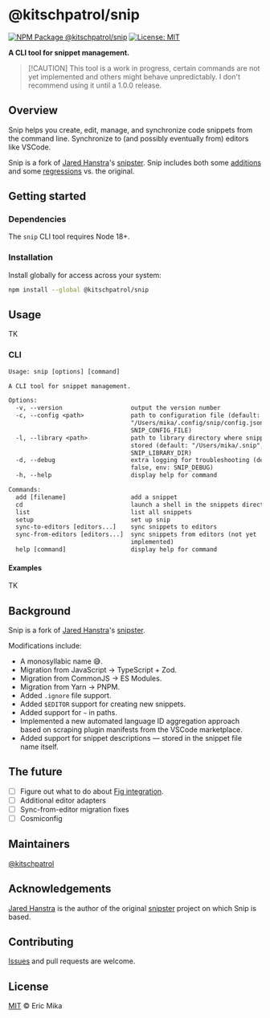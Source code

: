 <!--+ Warning: Content inside HTML comment blocks was generated by mdat and may be overwritten. +-->

<!-- title -->

# @kitschpatrol/snip

<!-- /title -->

<!-- badges -->

[![NPM Package @kitschpatrol/snip](https://img.shields.io/npm/v/@kitschpatrol/snip.svg)](https://npmjs.com/package/@kitschpatrol/snip)
[![License: MIT](https://img.shields.io/badge/License-MIT-yellow.svg)](https://opensource.org/licenses/MIT)

<!-- /badges -->

<!-- short-description -->

**A CLI tool for snippet management.**

<!-- /short-description -->

> \[!CAUTION]
> This tool is a work in progress, certain commands are not yet implemented and
> others might behave unpredictably. I don't recommend using it until a 1.0.0
> release.

## Overview

Snip helps you create, edit, manage, and synchronize code snippets from the command line. Synchronize to (and possibly eventually from) editors like VSCode.

Snip is a fork of [Jared Hanstra](https://github.com/jhanstra)'s [snipster](https://github.com/jhanstra/snipster). Snip includes both some [additions](#background) and some [regressions](#the-future) vs. the original.

## Getting started

### Dependencies

The `snip` CLI tool requires Node 18+.

### Installation

Install globally for access across your system:

```sh
npm install --global @kitschpatrol/snip
```

## Usage

TK

### CLI

<!-- cli-help -->

```txt
Usage: snip [options] [command]

A CLI tool for snippet management.

Options:
  -v, --version                   output the version number
  -c, --config <path>             path to configuration file (default:
                                  "/Users/mika/.config/snip/config.json", env:
                                  SNIP_CONFIG_FILE)
  -l, --library <path>            path to library directory where snippets are
                                  stored (default: "/Users/mika/.snip", env:
                                  SNIP_LIBRARY_DIR)
  -d, --debug                     extra logging for troubleshooting (default:
                                  false, env: SNIP_DEBUG)
  -h, --help                      display help for command

Commands:
  add [filename]                  add a snippet
  cd                              launch a shell in the snippets directory
  list                            list all snippets
  setup                           set up snip
  sync-to-editors [editors...]    sync snippets to editors
  sync-from-editors [editors...]  sync snippets from editors (not yet
                                  implemented)
  help [command]                  display help for command
```

<!-- /cli-help -->

#### Examples

TK

## Background

Snip is a fork of [Jared Hanstra](https://github.com/jhanstra)'s [snipster](https://github.com/jhanstra/snipster).

Modifications include:

- A monosyllabic name 😅.
- Migration from JavaScript → TypeScript + Zod.
- Migration from CommonJS → ES Modules.
- Migration from Yarn → PNPM.
- Added `.ignore` file support.
- Added `$EDITOR` support for creating new snippets.
- Added support for `~` in paths.
- Implemented a new automated language ID aggregation approach based on scraping plugin manifests from the VSCode marketplace.
- Added support for snippet descriptions — stored in the snippet file name itself.

## The future

- [ ] Figure out what to do about [Fig integration](https://github.com/withfig/autocomplete-tools/blob/main/integrations/commander/README.md>).
- [ ] Additional editor adapters
- [ ] Sync-from-editor migration fixes
- [ ] Cosmiconfig

## Maintainers

[@kitschpatrol](https://github.com/kitschpatrol)

## Acknowledgements

[Jared Hanstra](https://github.com/jhanstra) is the author of the original [snipster](https://github.com/jhanstra/snipster) project on which Snip is based.

<!-- contributing -->

## Contributing

[Issues](https://github.com/kitschpatrol/snip/issues) and pull requests are welcome.

<!-- /contributing -->

<!-- license -->

## License

[MIT](license.txt) © Eric Mika

<!-- /license -->
